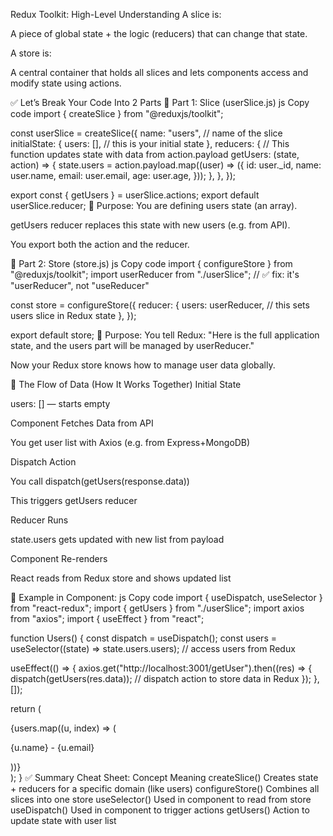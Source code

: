 Redux Toolkit: High-Level Understanding
A slice is:

A piece of global state + the logic (reducers) that can change that state.

A store is:

A central container that holds all slices and lets components access and modify state using actions.

✅ Let’s Break Your Code Into 2 Parts
🔸 Part 1: Slice (userSlice.js)
js
Copy code
import { createSlice } from "@reduxjs/toolkit";

const userSlice = createSlice({
name: "users", // name of the slice
initialState: {
users: [], // this is your initial state
},
reducers: {
// This function updates state with data from action.payload
getUsers: (state, action) => {
state.users = action.payload.map((user) => ({
id: user.\_id,
name: user.name,
email: user.email,
age: user.age,
}));
},
},
});

export const { getUsers } = userSlice.actions;
export default userSlice.reducer;
🔧 Purpose:
You are defining users state (an array).

getUsers reducer replaces this state with new users (e.g. from API).

You export both the action and the reducer.

🔸 Part 2: Store (store.js)
js
Copy code
import { configureStore } from "@reduxjs/toolkit";
import userReducer from "./userSlice"; // ✅ fix: it's "userReducer", not "useReducer"

const store = configureStore({
reducer: {
users: userReducer, // this sets users slice in Redux state
},
});

export default store;
🔧 Purpose:
You tell Redux: "Here is the full application state, and the users part will be managed by userReducer."

Now your Redux store knows how to manage user data globally.

🔁 The Flow of Data (How It Works Together)
Initial State

users: [] — starts empty

Component Fetches Data from API

You get user list with Axios (e.g. from Express+MongoDB)

Dispatch Action

You call dispatch(getUsers(response.data))

This triggers getUsers reducer

Reducer Runs

state.users gets updated with new list from payload

Component Re-renders

React reads from Redux store and shows updated list

🧠 Example in Component:
js
Copy code
import { useDispatch, useSelector } from "react-redux";
import { getUsers } from "./userSlice";
import axios from "axios";
import { useEffect } from "react";

function Users() {
const dispatch = useDispatch();
const users = useSelector((state) => state.users.users); // access users from Redux

useEffect(() => {
axios.get("http://localhost:3001/getUser").then((res) => {
dispatch(getUsers(res.data)); // dispatch action to store data in Redux
});
}, []);

return (
<div>
{users.map((u, index) => (
<p key={index}>{u.name} - {u.email}</p>
))}
</div>
);
}
✅ Summary Cheat Sheet:
Concept Meaning
createSlice() Creates state + reducers for a specific domain (like users)
configureStore() Combines all slices into one store
useSelector() Used in component to read from store
useDispatch() Used in component to trigger actions
getUsers() Action to update state with user list
